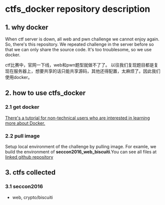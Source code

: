 # ctfs_docker repository description
## 1. why docker
When ctf server is down, all web and pwn challenge we cannot enjoy again. So, there's this repository.
We repeated challenge in the server before so that we can only share the source code. It's too troublesome, so we use docker.

ctf比赛中，官网一下线，web和pwn题型就做不了了。
以往我们复现题目都是复现在服务器上，想要共享的话只能共享源码，其他还得配置，太麻烦了。因此我们使用docker。

## 2. how to use ctfs_docker
### 2.1 get docker
[There's a tutorial for non-technical users who are interested in learning more about Docker.](https://docs.docker.com/engine/getstarted/)
### 2.2 pull image
Setup local environment of the challenge by pulling image. For examle, we build the environment of **seccon2016_web_biscuiti**.You can see all files at [linked github repository](https://github.com/ssst0n3/ctfs_docker/tree/master/seccon2016/web/docker_biscuiti)

## 3. ctfs collected
### 3.1 seccon2016
* web, crypto/biscuiti
